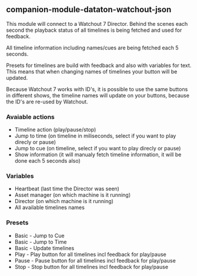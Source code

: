 ## companion-module-dataton-watchout-json

This module will connect to a Watchout 7 Director. Behind the scenes each second the playback status of all timelines is being fetched and used for feedback.

All timeline information including names/cues are being fetched each 5 seconds. 

Presets for timelines are build with feedback and also with variables for text. This means that when changing names of timelines your button will be updated.

Because Watchout 7 works with ID's, it is possible to use the same buttons in different shows, the timeline names will update on your buttons, because the ID's are re-used by Watchout.

### Avaiable actions
* Timeline action (play/pause/stop)
* Jump to time (on timeline in miliseconds, select if you want to play direcly or pause)
* Jump to cue (on timeline, select if you want to play direcly or pause)
* Show information (it will manualy fetch timeline information, it will be done each 5 seconds also)

### Variables
* Heartbeat (last time the Director was seen)
* Asset manager (on which machine is it running)
* Director (on which machine is it running)
* All available timelines names

### Presets
* Basic - Jump to Cue
* Basic - Jump to Time
* Basic - Update timelines
* Play - Play button for all timelines incl feedback for play/pause
* Pause - Pause button for all timelines incl feedback for play/pause
* Stop - Stop button for all timelines incl feedback for play/pause

